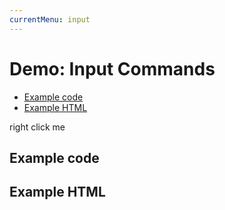 ```yaml
---
currentMenu: input 
---
```


# Demo: Input Commands

<!-- START doctoc generated TOC please keep comment here to allow auto update -->
<!-- DON'T EDIT THIS SECTION, INSTEAD RE-RUN doctoc TO UPDATE -->


- [Example code](#example-code)
- [Example HTML](#example-html)

<!-- END doctoc generated TOC please keep comment here to allow auto update -->

<span class="context-menu-one btn btn-neutral">right click me</span>

## Example code

<script type="text/javascript" class="showcase">
$(function(){
    $.contextMenu({
        selector: '.context-menu-one', 
        items: {
            // <input type="text">
            name: {
                name: "Text", 
                type: 'text', 
                value: "Hello World", 
                events: {
                    keyup: function(e) {
                        // add some fancy key handling here?
                        window.console && console.log('key: '+ e.keyCode); 
                    }
                }
            },
            sep1: "---------",
            // <input type="checkbox">
            yesno: {
                name: "Boolean", 
                type: 'checkbox', 
                selected: true
            },
            sep2: "---------",
            // <input type="radio">
            radio1: {
                name: "Radio1", 
                type: 'radio', 
                radio: 'radio', 
                value: '1'
            },
            radio2: {
                name: "Radio2", 
                type: 'radio', 
                radio: 'radio', 
                value: '2', 
                selected: true
            },
            radio3: {
                name: "Radio3", 
                type: 'radio', 
                radio: 'radio', 
                value: '3'
            },
            radio4: {
                name: "Radio3", 
                type: 'radio', 
                radio: 'radio', 
                value: '4', 
                disabled: true
            },
            sep3: "---------",
            // <select>
            select: {
                name: "Select", 
                type: 'select', 
                options: {1: 'one', 2: 'two', 3: 'three'}, 
                selected: 2
            },
            // <textarea>
            area1: {
                name: "Textarea with height", 
                type: 'textarea', 
                value: "Hello World", 
                height: 40
            },
            area2: {
                name: "Textarea", 
                type: 'textarea', 
                value: "Hello World"
            },
            sep4: "---------",
            key: {
                name: "Something Clickable", 
                callback: $.noop
            }
        }, 
        events: {
            show: function(e, currentMenuData) {
                // this is the trigger element
                var $this = this;
                // import states from data store 
                $.contextMenu.setInputValues(currentMenuData, $this.data());
                // this basically fills the input commands from an object
                // like {name: "foo", yesno: true, radio: "3", …}
            }, 
            hide: function(e, currentMenuData) {
                // this is the trigger element
                var $this = this;
                // export states to data store
                $.contextMenu.getInputValues(currentMenuData, $this.data());
                // this basically dumps the input commands' values to an object
                // like {name: "foo", yesno: true, radio: "3", …}
            }
        }
    });
});
</script>

## Example HTML
<div style="display:none;" class="showcase" data-showcase-import=".context-menu-one"></div>
